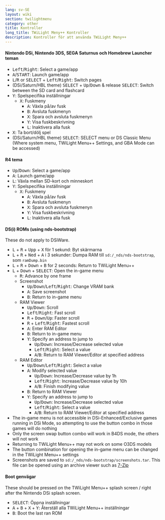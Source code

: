 ```yaml
---
lang: sv-SE
layout: wiki
section: twilightmenu
category: other
title: Kontroller
long_title: TWiLight Meny++ Kontroller
description: Kontroller för att använda TWiLight Meny++
---
```


#### Nintendo DSi, Nintendo 3DS, SEGA Saturnus och Homebrew Launcher teman
- <kbd>Left</kbd>/<kbd>Right</kbd>: Select a game/app
- <kbd class="face">A</kbd>/<kbd>START</kbd>: Launch game/app
- <kbd class="l">L</kbd>/<kbd class="r">R</kbd> or <kbd>SELECT</kbd> + <kbd>Left</kbd>/<kbd>Right</kbd>: Switch pages
- (DSi/Saturn/HBL theme) <kbd>SELECT</kbd> + <kbd>Up</kbd>/<kbd>Down</kbd> & release <kbd>SELECT</kbd>: Switch between the SD card and flashcard
- <kbd class="face">Y</kbd>: Spelspecifika inställningar
   - <kbd class="face">X</kbd>: Fuskmeny
      - <kbd class="face">A</kbd>: Växla på/av fusk
      - <kbd class="face">B</kbd>: Avsluta fuskmenyn
      - <kbd class="face">X</kbd>: Spara och avsluta fuskmenyn
      - <kbd class="face">Y</kbd>: Visa fuskbeskrivning
      - <kbd class="l">L</kbd>: Inaktivera alla fusk
- <kbd class="face">X</kbd>: Ta bort/dölj spel
- (DSi/Saturn/HBL theme) <kbd>SELECT</kbd>: SELECT menu or DS Classic Menu (Where system menu, TWiLight Menu++ Settings, and GBA Mode can be accessed)

#### R4 tema
- <kbd>Up</kbd>/<kbd>Down</kbd>: Select a game/app
- <kbd class="face">A</kbd>: Launch game/app
- <kbd class="l">L</kbd>: Växla mellan SD-kort och minneskort
- <kbd class="face">Y</kbd>: Spelspecifika inställningar
   - <kbd class="face">X</kbd>: Fuskmeny
      - <kbd class="face">A</kbd>: Växla på/av fusk
      - <kbd class="face">B</kbd>: Avsluta fuskmenyn
      - <kbd class="face">X</kbd>: Spara och avsluta fuskmenyn
      - <kbd class="face">Y</kbd>: Visa fuskbeskrivning
      - <kbd class="l">L</kbd>: Inaktivera alla fusk

#### DS(i) ROMs (using nds-bootstrap)
These do not apply to DSiWare.
- <kbd class="l">L</kbd> + <kbd class="r">R</kbd> + <kbd>Upp</kbd> + <kbd class="face">X</kbd> för 1 sekund: Byt skärmarna
- <kbd class="l">L</kbd> + <kbd class="r">R</kbd> + <kbd>Ned</kbd> + <kbd class="face">A</kbd> i 3 sekunder: Dumpa RAM till `sd:/_nds/nds-bootstrap`, som `ramDump.bin`
- <kbd class="l">L</kbd> + <kbd class="r">R</kbd> + <kbd>Down</kbd> + <kbd class="face">B</kbd> for 2 seconds: Return to TWiLight Menu++
- <kbd class="l">L</kbd> + <kbd>Down</kbd> + <kbd>SELECT</kbd>: Open the in-game menu
   - <kbd class="r">R</kbd>: Advance by one frame
   - Screenshot
      - <kbd>Up</kbd>/<kbd>Down</kbd>/<kbd>Left</kbd>/<kbd>Right</kbd>: Change VRAM bank
      - <kbd class="face">A</kbd>: Save screenshot
      - <kbd class="face">B</kbd>: Return to in-game menu
   - RAM Viewer
      - <kbd>Up</kbd>/<kbd>Down</kbd>: Scroll
      - <kbd>Left</kbd>/<kbd>Right</kbd>: Fast scroll
      - <kbd class="r">R</kbd> + <kbd>Down</kbd>/<kbd>Up</kbd>: Faster scroll
      - <kbd class="r">R</kbd> + <kbd>Left</kbd>/<kbd>Right</kbd>: Fastest scroll
      - <kbd class="face">A</kbd>: Enter RAM Editor
      - <kbd class="face">B</kbd>: Return to in-game menu
      - <kbd class="face">Y</kbd>: Specify an address to jump to
        - <kbd>Up</kbd>/<kbd>Down</kbd>: Increase/Decrease selected value
        - <kbd>Left</kbd>/<kbd>Right</kbd>: Select a value
        - <kbd class="face">A</kbd>/<kbd class="face">B</kbd>: Return to RAM Viewer/Editor at specified address
   - RAM Editor
      - <kbd>Up</kbd>/<kbd>Down</kbd>/<kbd>Left</kbd>/<kbd>Right</kbd>: Select a value
      - <kbd class="face">A</kbd>: Modify selected value
         - <kbd>Up</kbd>/<kbd>Down</kbd>: Increase/Decrease value by 1h
         - <kbd>Left</kbd>/<kbd>Right</kbd>: Increase/Decrease value by 10h
         - <kbd class="face">A</kbd>/<kbd class="face">B</kbd>: Finish modifying value
      - <kbd class="face">B</kbd>: Return to RAM Viewer
      - <kbd class="face">Y</kbd>: Specify an address to jump to
        - <kbd>Up</kbd>/<kbd>Down</kbd>: Increase/Decrease selected value
        - <kbd>Left</kbd>/<kbd>Right</kbd>: Select a value
        - <kbd class="face">A</kbd>/<kbd class="face">B</kbd>: Return to RAM Viewer/Editor at specified address
- The in-game menu is not accessible in DSi-Enhanced/Exclusive games running in DSi Mode, so attempting to use the button combo in those games will do nothing
- Only the screen swap button combo will work in B4DS mode, the others will not work
- Returning to TWiLight Menu++ may not work on some O3DS models
- The button combination for opening the in-game menu can be changed in the TWiLight Menu++ settings
- Screenshots are saved to `sd:/_nds/nds-bootstrap/screenshots.tar`. This file can be opened using an archive viewer such as [7-Zip](https://www.7-zip.org/)

#### Boot genvägar
These should be pressed on the TWiLight Menu++ splash screen / right after the Nintendo DSi splash screen.

- <kbd>SELECT</kbd>: Öppna inställningar
- <kbd class="face">A</kbd> + <kbd class="face">B</kbd> + <kbd class="face">X</kbd> + <kbd class="face">Y</kbd>: Återställ alla TWiLight Menu++ inställningar
- <kbd class="face">B</kbd>: Boot the last ran ROM
